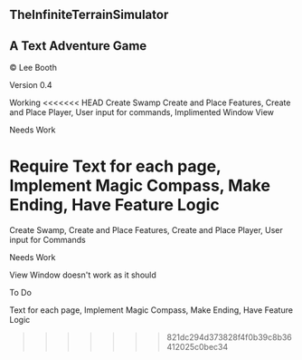 TheInfiniteTerrainSimulator
---------------------------
A Text Adventure Game
---------------------------

© Lee Booth

Version 0.4

Working
<<<<<<< HEAD
Create Swamp
Create and Place Features, 
Create and Place Player, 
User input for commands, 
Implimented Window View

Needs Work


Require
Text for each page, 
Implement Magic Compass, 
Make Ending, 
Have Feature Logic
=======

Create Swamp, 
Create and Place Features, 
Create and Place Player, 
User input for Commands

Needs Work

View Window doesn't work as it should

To Do

Text for each page, 
Implement Magic Compass, 
Make Ending, 
Have Feature Logic
>>>>>>> 821dc294d373828f4f0b39c8b36412025c0bec34
